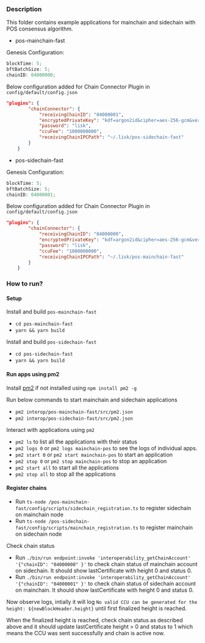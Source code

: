 ### Description

This folder contains example applications for mainchain and sidechain with POS consensus algorithm.

- pos-mainchain-fast

Genesis Configuration:

```js
blockTime: 5;
bftBatchSize: 5;
chainID: 04000000;
```

Below configuration added for Chain Connector Plugin in `config/default/config.json`

```json
"plugins": {
		"chainConnector": {
            "receivingChainID": "04000001",
            "encryptedPrivateKey": "kdf=argon2id&cipher=aes-256-gcm&version=1&ciphertext=47f00a1502fb1b4fe4db2427a805636e7b3d82be7b8b8c5aa8e0325fbe777dba8bea9daa1ef3d6b81784866229277fb2935dbd977ad40f3451081c1ef3fbc03ee044779241d99257bdcce2bd646cc7c9ceeb1952de88baf5fa7fe597cf20744ed8cdbbbc16fa3ff9a712272b61882d7fb7ed9b267ea1a12970352ba8a8dcded5&mac=f7a7a7b6c2c47e2305f4dc5019a0511b9645ef6c68a5b1f7de324ca995c1c869&salt=6483dd1e9c6b00f0b9e8968b0f852bd6&iv=eb182b56fc868be3ac2a5de6&tag=0f8572a9a25b6d344ee50f53e7af9a11&iterations=1&parallelism=4&memorySize=2024",
            "password": "lisk",
            "ccuFee": "1000000000",
            "receivingChainIPCPath": "~/.lisk/pos-sidechain-fast"
	    }
	}
```

- pos-sidechain-fast

Genesis Configuration:

```js
blockTime: 5;
bftBatchSize: 5;
chainID: 04000001;
```

Below configuration added for Chain Connector Plugin in `config/default/config.json`

```json
"plugins": {
		"chainConnector": {
			"receivingChainID": "04000000",
			"encryptedPrivateKey": "kdf=argon2id&cipher=aes-256-gcm&version=1&ciphertext=ab4354c56527e236f4a4b1abed94519b2db8f2f5568f995f679466f597a7a0f4a124358a19a84b84328c8a6e8cc0c96f2234bbc279f9554723e4c21d73aa03ad0ca010110b76ca0680c3f43d2b66c574eb03ed306b8944d40db706a06a14931723ac1df7d613fe654d941c7c25e64cd9e8727e13314346b3bb519c9839338d9e&mac=9348ac2fcc1bc870cacef541cb00838e4f70b8c61239721286cb9a5d67c627c8&salt=ead34f6a3ae8f821396881e033dde523&iv=364dddf45dd0fee2f5971ae2&tag=d347e6e4b057e3bd5692904c595fd5a2&iterations=1&parallelism=4&memorySize=2024",
			"password": "lisk",
			"ccuFee": "1000000000",
			"receivingChainIPCPath": "~/.lisk/pos-mainchain-fast"
		}
	}
```

### How to run?

#### Setup

Install and build `pos-mainchain-fast`

- `cd pos-mainchain-fast`
- `yarn && yarn build`

Install and build `pos-sidechain-fast`

- `cd pos-sidechain-fast`
- `yarn && yarn build`

#### Run apps using pm2

Install [pm2](https://pm2.keymetrics.io/) if not installed using `npm install pm2 -g`

Run below commands to start mainchain and sidechain applications

- `pm2 interop/pos-mainchain-fast/src/pm2.json`
- `pm2 interop/pos-sidechain-fast/src/pm2.json`

Interact with applications using `pm2`

- `pm2 ls` to list all the applications with their status
- `pm2 logs 0` or `pm2 logs mainchain-pos` to see the logs of individual apps.
- `pm2 start 0` or `pm2 start mainchain-pos` to start an application
- `pm2 stop 0` or `pm2 stop mainchain-pos` to stop an application
- `pm2 start all` to start all the applications
- `pm2 stop all` to stop all the applications

#### Register chains

- Run `ts-node /pos-mainchain-fast/config/scripts/sidechain_registration.ts` to register sidechain on mainchain node
- Run `ts-node /pos-sidechain-fast/config/scripts/mainchain_registration.ts`
  to register mainchain on sidechain node

Check chain status

- Run `./bin/run endpoint:invoke 'interoperability_getChainAccount' '{"chainID": "04000000" }'` to check chain status of mainchain account on sidechain. It should show lastCertificate with height 0 and status 0.
- Run `./bin/run endpoint:invoke 'interoperability_getChainAccount' '{"chainID": "04000001" }'` to check chain status of sidechain account on mainchain. It should show lastCertificate with height 0 and status 0.

Now observe logs, intially it will log `No valid CCU can be generated for the height: ${newBlockHeader.height}` until first finalized height is reached.

When the finalized height is reached, check chain status as described above and it should update lastCertificate height > 0 and status to 1 which means the CCU was sent successfully and chain is active now.
